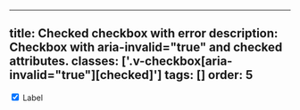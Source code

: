 <!--
 *              © 2025 Visa
 *
 * Licensed under the Apache License, Version 2.0 (the "License");
 * you may not use this file except in compliance with the License.
 * You may obtain a copy of the License at
 *
 *         http://www.apache.org/licenses/LICENSE-2.0
 *
 * Unless required by applicable law or agreed to in writing, software
 * distributed under the License is distributed on an "AS IS" BASIS,
 * WITHOUT WARRANTIES OR CONDITIONS OF ANY KIND, either express or implied.
 * See the License for the specific language governing permissions and
 * limitations under the License.
 *
 -->
---
title: Checked checkbox with error
description: Checkbox with aria-invalid="true" and checked attributes.
classes: ['.v-checkbox[aria-invalid="true"][checked]']
tags: []
order: 5
---

<div class="v-flex v-align-items-center v-gap-2">
  <input aria-invalid="true" checked="" class="v-checkbox" id="checkbox-error-checked" type="checkbox"/>
  <label class="v-label v-typography-label-large" for="checkbox-error-checked">
    Label
  </label>
</div>
